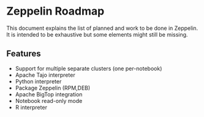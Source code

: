 
# Zeppelin Roadmap

This document explains the list of planned and work to be done in Zeppelin. It is intended to be exhaustive but some elements might still be missing.

## Features

* Support for multiple separate clusters (one per-notebook)
* Apache Tajo interpreter
* Python interpreter
* Package Zeppelin (RPM,DEB)
* Apache BigTop integration
* Notebook read-only mode
* R interpreter
